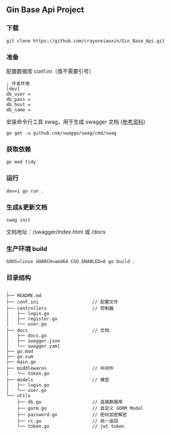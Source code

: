 ## Gin Base Api Project

### 下载
```
git clone https://github.com/crayonxiaoxin/Gin_Base_Api.git
```


### 准备

配置数据库 conf.ini（值不需要引号）
```
; 开发环境
[dev]
db_user = 
db_pass = 
db_host = 
db_name = 
```

安装命令行工具 swag，用于生成 swagger 文档 ([参考资料](https://github.com/swaggo/gin-swagger))
```
go get -u github.com/swaggo/swag/cmd/swag
``` 


### 获取依赖
```
go mod tidy
```

### 运行
```
dev=1 go run .
```


### 生成&更新文档
```
swag init
```

文档地址：/swagger/index.html 或 /docs


### 生产环境 build
```
GOOS=linux GOARCH=amd64 CGO_ENABLED=0 go build . 
```


### 目录结构
```
.
├── README.md
├── conf.ini                    // 配置文件
├── controllers                 // 控制器
│   ├── login.go
│   ├── register.go
│   └── user.go
├── docs                        // 文档
│   ├── docs.go
│   ├── swagger.json
│   └── swagger.yaml
├── go.mod
├── go.sum
├── main.go
├── middlewares                 // 中间件
│   └── token.go
├── models                      // 模型
│   ├── login.go
│   └── user.go
└── utils
    ├── db.go                   // 连接数据库
    ├── gorm.go                 // 自定义 GORM Model
    ├── password.go             // 密码加密解密
    ├── rc.go                   // 统一返回
    └── token.go                // jwt token
```